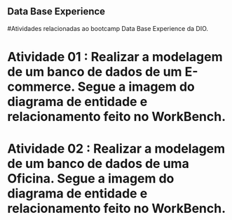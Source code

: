 ## Data Base Experience
#Atividades relacionadas ao bootcamp   Data Base Experience da DIO.

# Atividade 01 : Realizar a modelagem de um banco de dados de um E-commerce. Segue a imagem do diagrama de entidade e relacionamento feito no WorkBench.

# Atividade 02 :  Realizar a modelagem de um banco de dados de uma Oficina. Segue a imagem do diagrama de entidade e relacionamento feito no WorkBench.
